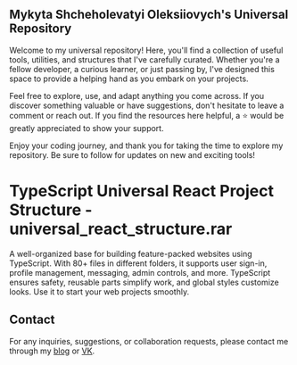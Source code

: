 ## Mykyta Shcheholevatyi Oleksiiovych's Universal Repository

Welcome to my universal repository! Here, you'll find a collection of useful tools, utilities, and structures that I've carefully curated. Whether you're a fellow developer, a curious learner, or just passing by, I've designed this space to provide a helping hand as you embark on your projects.

Feel free to explore, use, and adapt anything you come across. If you discover something valuable or have suggestions, don't hesitate to leave a comment or reach out. If you find the resources here helpful, a ⭐ would be greatly appreciated to show your support.

Enjoy your coding journey, and thank you for taking the time to explore my repository. Be sure to follow for updates on new and exciting tools!

# TypeScript Universal React Project Structure - universal_react_structure.rar

A well-organized base for building feature-packed websites using TypeScript. With 80+ files in different folders, it supports user sign-in, profile management, messaging, admin controls, and more. TypeScript ensures safety, reusable parts simplify work, and global styles customize looks. Use it to start your web projects smoothly.


## Contact

For any inquiries, suggestions, or collaboration requests, please contact me through my [blog](https://mykytashc.blogspot.com) or [VK](https://vk.com/mykyta4308).
